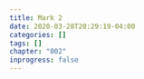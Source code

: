 ```yaml
---
title: Mark 2
date: 2020-03-28T20:29:19-04:00
categories: []
tags: []
chapter: "002"
inprogress: false
---
```


